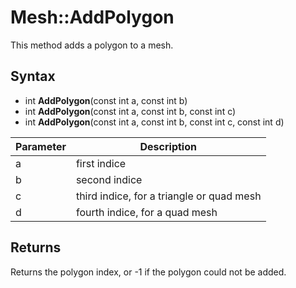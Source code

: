 # Mesh::AddPolygon

This method adds a polygon to a mesh.

## Syntax

- int **AddPolygon**(const int a, const int b)
- int **AddPolygon**(const int a, const int b, const int c)
- int **AddPolygon**(const int a, const int b, const int c, const int d)

| Parameter | Description |
|---|---|
| a | first indice |
| b | second indice |
| c | third indice, for a triangle or quad mesh |
| d | fourth indice, for a quad mesh |

## Returns

Returns the polygon index, or -1 if the polygon could not be added.
